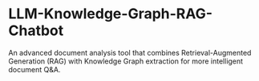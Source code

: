 # LLM-Knowledge-Graph-RAG-Chatbot
An advanced document analysis tool that combines Retrieval-Augmented Generation (RAG) with Knowledge Graph extraction for more intelligent document Q&amp;A.
